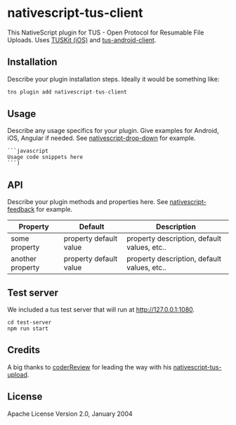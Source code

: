 # nativescript-tus-client

This NativeScript plugin for TUS - Open Protocol for Resumable File Uploads.
Uses [TUSKit (iOS)](https://github.com/tus/TUSKit) and [tus-android-client](https://github.com/tus/tus-android-client).



## Installation

Describe your plugin installation steps. Ideally it would be something like:

```javascript
tns plugin add nativescript-tus-client
```

## Usage 

Describe any usage specifics for your plugin. Give examples for Android, iOS, Angular if needed. See [nativescript-drop-down](https://www.npmjs.com/package/nativescript-drop-down) for example.
	
	```javascript
    Usage code snippets here
    ```)

## API

Describe your plugin methods and properties here. See [nativescript-feedback](https://github.com/EddyVerbruggen/nativescript-feedback) for example.
    
| Property | Default | Description |
| --- | --- | --- |
| some property | property default value | property description, default values, etc.. |
| another property | property default value | property description, default values, etc.. |

## Test server

We included a tus test server that will run at http://127.0.0.1:1080.

```
cd test-server
npm run start
```
    
## Credits

A big thanks to [coderReview](https://github.com/coderReview) for leading the way with his [nativescript-tus-upload](https://github.com/coderReview/nativescript-tus-upload).

## License

Apache License Version 2.0, January 2004
